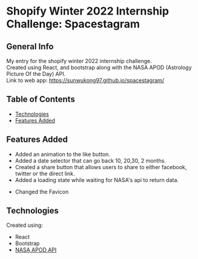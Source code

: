 # Shopify Winter 2022 Internship Challenge: Spacestagram

## General Info

My entry for the shopify winter 2022 internship challenge.  
Created using React, and bootstrap along with the NASA APOD (Astrology Picture Of the Day) API.  
Link to web app: https://sunwukong97.github.io/spacestagram/

## Table of Contents

- [Technologies](#technologies)
- [Features Added](#features-added)

## Features Added

- Added an animation to the like button.
- Added a date selector that can go back 10, 20,30, 2 months.
- Created a share button that allows users to share to either facebook, twitter or the direct link.
- Added a loading state while waiting for NASA's api to return data.

* Changed the Favicon

## Technologies

Created using:

- React
- Bootstrap
- [NASA APOD API](https://api.nasa.gov/)
